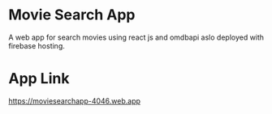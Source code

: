 
# Movie Search App

A web app for search movies using react js and omdbapi aslo deployed with firebase hosting.

# App Link

https://moviesearchapp-4046.web.app
